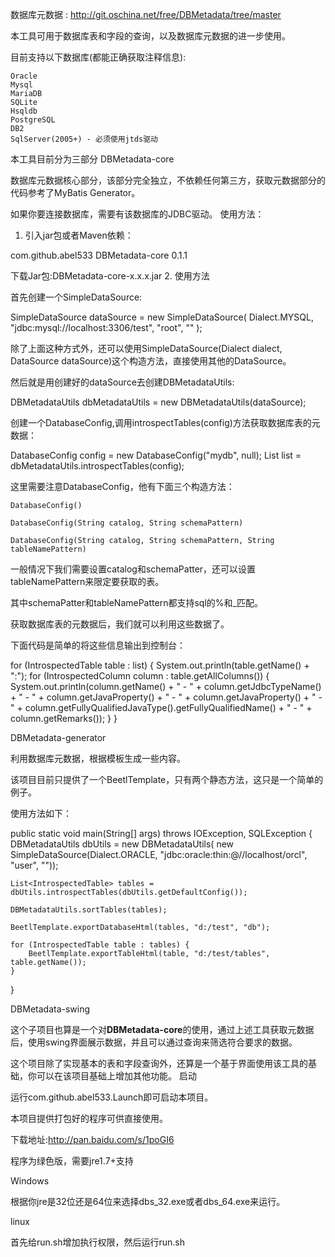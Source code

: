 数据库元数据 : http://git.oschina.net/free/DBMetadata/tree/master

本工具可用于数据库表和字段的查询，以及数据库元数据的进一步使用。

目前支持以下数据库(都能正确获取注释信息):

    Oracle
    Mysql
    MariaDB
    SQLite
    Hsqldb
    PostgreSQL
    DB2
    SqlServer(2005+) - 必须使用jtds驱动

本工具目前分为三部分
DBMetadata-core

数据库元数据核心部分，该部分完全独立，不依赖任何第三方，获取元数据部分的代码参考了MyBatis Generator。

如果你要连接数据库，需要有该数据库的JDBC驱动。
使用方法：
1. 引入jar包或者Maven依赖：

<dependency>
    <groupId>com.github.abel533</groupId>
    <artifactId>DBMetadata-core</artifactId>
    <version>0.1.1</version>
</dependency>

下载Jar包:DBMetadata-core-x.x.x.jar
2. 使用方法

首先创建一个SimpleDataSource:

SimpleDataSource dataSource = new SimpleDataSource(
        Dialect.MYSQL,
        "jdbc:mysql://localhost:3306/test",
        "root",
        ""
);

除了上面这种方式外，还可以使用SimpleDataSource(Dialect dialect, DataSource dataSource)这个构造方法，直接使用其他的DataSource。

然后就是用创建好的dataSource去创建DBMetadataUtils:

DBMetadataUtils dbMetadataUtils = new DBMetadataUtils(dataSource);

创建一个DatabaseConfig,调用introspectTables(config)方法获取数据库表的元数据：

DatabaseConfig config = new DatabaseConfig("mydb", null);
List<IntrospectedTable> list = dbMetadataUtils.introspectTables(config);

这里需要注意DatabaseConfig，他有下面三个构造方法：

    DatabaseConfig()

    DatabaseConfig(String catalog, String schemaPattern)

    DatabaseConfig(String catalog, String schemaPattern, String tableNamePattern)

一般情况下我们需要设置catalog和schemaPatter，还可以设置tableNamePattern来限定要获取的表。

其中schemaPatter和tableNamePattern都支持sql的%和_匹配。

获取数据库表的元数据后，我们就可以利用这些数据了。

下面代码是简单的将这些信息输出到控制台：

for (IntrospectedTable table : list) {
    System.out.println(table.getName() + ":");
    for (IntrospectedColumn column : table.getAllColumns()) {
        System.out.println(column.getName() + " - " +
                column.getJdbcTypeName() + " - " +
                column.getJavaProperty() + " - " +
                column.getJavaProperty() + " - " +
                column.getFullyQualifiedJavaType().getFullyQualifiedName() + " - " +
                column.getRemarks());
    }
}

DBMetadata-generator

利用数据库元数据，根据模板生成一些内容。

该项目目前只提供了一个BeetlTemplate，只有两个静态方法，这只是一个简单的例子。

使用方法如下：

public static void main(String[] args) throws IOException, SQLException {
    DBMetadataUtils dbUtils = new DBMetadataUtils(
            new SimpleDataSource(Dialect.ORACLE, "jdbc:oracle:thin:@//localhost/orcl", "user", ""));

    List<IntrospectedTable> tables = dbUtils.introspectTables(dbUtils.getDefaultConfig());

    DBMetadataUtils.sortTables(tables);

    BeetlTemplate.exportDatabaseHtml(tables, "d:/test", "db");

    for (IntrospectedTable table : tables) {
        BeetlTemplate.exportTableHtml(table, "d:/test/tables", table.getName());
    }
}

DBMetadata-swing

这个子项目也算是一个对**DBMetadata-core**的使用，通过上述工具获取元数据后，使用swing界面展示数据，并且可以通过查询来筛选符合要求的数据。

这个项目除了实现基本的表和字段查询外，还算是一个基于界面使用该工具的基础，你可以在该项目基础上增加其他功能。
启动

运行com.github.abel533.Launch即可启动本项目。

本项目提供打包好的程序可供直接使用。

下载地址:http://pan.baidu.com/s/1poGI6

程序为绿色版，需要jre1.7+支持

Windows

根据你jre是32位还是64位来选择dbs_32.exe或者dbs_64.exe来运行。

linux

首先给run.sh增加执行权限，然后运行run.sh